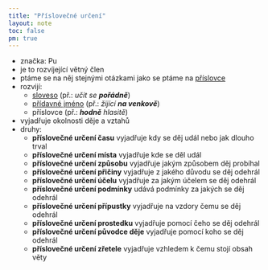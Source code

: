 ```yaml
---
title: "Příslovečné určení"
layout: note
toc: false
pm: true
---
```

- značka: Pu
- je to rozvíjející větný člen
- ptáme se na něj stejnými otázkami jako se ptáme na [příslovce](/notes/school/czech/czech-grammar/morphology/adverbs)
- rozvijí:
    - [sloveso](/notes/school/czech/czech-grammar/morphology/verbs) (př.: _učit se **pořádně**_)
    - [přídavné jméno](/notes/school/czech/czech-grammar/morphology/adjectives) (př.: _žijící **na venkově**_)
    - příslovce (př.: _**hodně** hlasitě_)
- vyjadřuje okolnosti děje a vztahů
- druhy:
    - **příslovečné určení času** vyjadřuje kdy se děj udál nebo jak dlouho trval
    - **příslovečné určení místa** vyjadřuje kde se děl udál
    - **příslovečné určení způsobu** vyjadřuje jakým způsobem děj probíhal
    - **příslovečné určení přičiny** vyjadřuje z jakého důvodu se děj odehrál
    - **příslovečné určení účelu** vyjadřuje za jakým účelem se děj odehrál
    - **příslovečné určení podmínky** udává podmínky za jakých se děj odehrál
    - **příslovečné určení přípustky** vyjadřuje na vzdory čemu se děj odehrál
    - **příslovečné určení prostedku** vyjadřuje pomocí čeho se děj odehrál
    - **příslovečné určení původce děje** vyjadřuje pomocí koho se děj odehrál
    - **příslovečné určení zřetele** vyjadřuje vzhledem k čemu stojí obsah věty